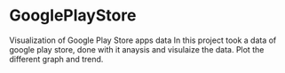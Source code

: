 # GooglePlayStore
Visualization of Google Play Store apps data
In this project took a data of google play store, done with it anaysis and visulaize the data. Plot the different graph and trend.
